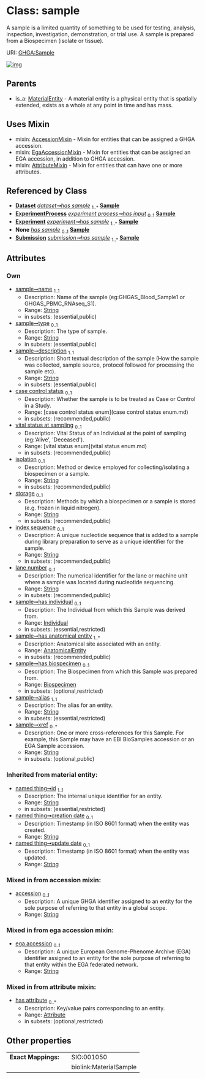 
# Class: sample


A sample is a limited quantity of something to be used for testing, analysis, inspection, investigation, demonstration, or trial use. A sample is prepared from a Biospecimen (isolate or tissue).

URI: [GHGA:Sample](https://w3id.org/GHGA/Sample)


[![img](https://yuml.me/diagram/nofunky;dir:TB/class/[Submission],[Biospecimen]<has%20biospecimen%200..1-++[Sample&#124;name:string;type:string%20%3F;description:string;case_control_status:case_control_status_enum%20%3F;vital_status_at_sampling:vital_status_enum%20%3F;isolation:string%20%3F;storage:string%20%3F;index_sequence:string%20%3F;lane_number:string%20%3F;alias:string;xref:string%20*;accession:string%20%3F;ega_accession:string%20%3F;id(i):string;creation_date(i):string%20%3F;update_date(i):string%20%3F;schema_type(i):string%20%3F;schema_version(i):string%20%3F],[AnatomicalEntity]<has%20anatomical%20entity%201..*-++[Sample],[Individual]<has%20individual%200..1-++[Sample],[Dataset]++-%20has%20sample%201..*>[Sample],[ExperimentProcess]++-%20has%20input%200..1>[Sample],[Experiment]++-%20has%20sample%201..*>[Sample],[Experiment]-%20has%20sample(i)%200..1>[Sample],[Dataset]-%20has%20sample(i)%200..1>[Sample],[Submission]-%20has%20sample(i)%200..1>[Sample],[Submission]++-%20has%20sample%201..*>[Sample],[Sample]uses%20-.->[AccessionMixin],[Sample]uses%20-.->[EgaAccessionMixin],[Sample]uses%20-.->[AttributeMixin],[MaterialEntity]^-[Sample],[MaterialEntity],[Individual],[ExperimentProcess],[Experiment],[EgaAccessionMixin],[Dataset],[Biospecimen],[AttributeMixin],[Attribute],[AnatomicalEntity],[AccessionMixin])](https://yuml.me/diagram/nofunky;dir:TB/class/[Submission],[Biospecimen]<has%20biospecimen%200..1-++[Sample&#124;name:string;type:string%20%3F;description:string;case_control_status:case_control_status_enum%20%3F;vital_status_at_sampling:vital_status_enum%20%3F;isolation:string%20%3F;storage:string%20%3F;index_sequence:string%20%3F;lane_number:string%20%3F;alias:string;xref:string%20*;accession:string%20%3F;ega_accession:string%20%3F;id(i):string;creation_date(i):string%20%3F;update_date(i):string%20%3F;schema_type(i):string%20%3F;schema_version(i):string%20%3F],[AnatomicalEntity]<has%20anatomical%20entity%201..*-++[Sample],[Individual]<has%20individual%200..1-++[Sample],[Dataset]++-%20has%20sample%201..*>[Sample],[ExperimentProcess]++-%20has%20input%200..1>[Sample],[Experiment]++-%20has%20sample%201..*>[Sample],[Experiment]-%20has%20sample(i)%200..1>[Sample],[Dataset]-%20has%20sample(i)%200..1>[Sample],[Submission]-%20has%20sample(i)%200..1>[Sample],[Submission]++-%20has%20sample%201..*>[Sample],[Sample]uses%20-.->[AccessionMixin],[Sample]uses%20-.->[EgaAccessionMixin],[Sample]uses%20-.->[AttributeMixin],[MaterialEntity]^-[Sample],[MaterialEntity],[Individual],[ExperimentProcess],[Experiment],[EgaAccessionMixin],[Dataset],[Biospecimen],[AttributeMixin],[Attribute],[AnatomicalEntity],[AccessionMixin])

## Parents

 *  is_a: [MaterialEntity](MaterialEntity.md) - A material entity is a physical entity that is spatially extended, exists as a whole at any point in time and has mass.

## Uses Mixin

 *  mixin: [AccessionMixin](AccessionMixin.md) - Mixin for entities that can be assigned a GHGA accession.
 *  mixin: [EgaAccessionMixin](EgaAccessionMixin.md) - Mixin for entities that can be assigned an EGA accession, in addition to GHGA accession.
 *  mixin: [AttributeMixin](AttributeMixin.md) - Mixin for entities that can have one or more attributes.

## Referenced by Class

 *  **[Dataset](Dataset.md)** *[dataset➞has sample](dataset_has_sample.md)*  <sub>1..\*</sub>  **[Sample](Sample.md)**
 *  **[ExperimentProcess](ExperimentProcess.md)** *[experiment process➞has input](experiment_process_has_input.md)*  <sub>0..1</sub>  **[Sample](Sample.md)**
 *  **[Experiment](Experiment.md)** *[experiment➞has sample](experiment_has_sample.md)*  <sub>1..\*</sub>  **[Sample](Sample.md)**
 *  **None** *[has sample](has_sample.md)*  <sub>0..1</sub>  **[Sample](Sample.md)**
 *  **[Submission](Submission.md)** *[submission➞has sample](submission_has_sample.md)*  <sub>1..\*</sub>  **[Sample](Sample.md)**

## Attributes


### Own

 * [sample➞name](sample_name.md)  <sub>1..1</sub>
     * Description: Name of the sample (eg:GHGAS_Blood_Sample1 or GHGAS_PBMC_RNAseq_S1).
     * Range: [String](types/String.md)
     * in subsets: (essential,public)
 * [sample➞type](sample_type.md)  <sub>0..1</sub>
     * Description: The type of sample.
     * Range: [String](types/String.md)
     * in subsets: (essential,public)
 * [sample➞description](sample_description.md)  <sub>1..1</sub>
     * Description: Short textual description of the sample (How the sample was collected, sample source, protocol followed for processing the sample etc).
     * Range: [String](types/String.md)
     * in subsets: (essential,public)
 * [case control status](case_control_status.md)  <sub>0..1</sub>
     * Description: Whether the sample is to be treated as Case or Control in a Study.
     * Range: [case control status enum](case control status enum.md)
     * in subsets: (recommended,public)
 * [vital status at sampling](vital_status_at_sampling.md)  <sub>0..1</sub>
     * Description: Vital Status of an Individual at the point of sampling (eg:'Alive', 'Deceased').
     * Range: [vital status enum](vital status enum.md)
     * in subsets: (recommended,public)
 * [isolation](isolation.md)  <sub>0..1</sub>
     * Description: Method or device employed for collecting/isolating a biospecimen or a sample.
     * Range: [String](types/String.md)
     * in subsets: (recommended,public)
 * [storage](storage.md)  <sub>0..1</sub>
     * Description: Methods by which a biospecimen or a sample is stored (e.g. frozen in liquid nitrogen).
     * Range: [String](types/String.md)
     * in subsets: (recommended,public)
 * [index sequence](index_sequence.md)  <sub>0..1</sub>
     * Description: A unique nucleotide sequence that is added to a sample during library preparation to serve as a unique identifier for the sample.
     * Range: [String](types/String.md)
     * in subsets: (recommended,public)
 * [lane number](lane_number.md)  <sub>0..1</sub>
     * Description: The numerical identifier for the lane or machine unit where a sample was located during nucleotide sequencing.
     * Range: [String](types/String.md)
     * in subsets: (recommended,public)
 * [sample➞has individual](sample_has_individual.md)  <sub>0..1</sub>
     * Description: The Individual from which this Sample was derived from.
     * Range: [Individual](Individual.md)
     * in subsets: (essential,restricted)
 * [sample➞has anatomical entity](sample_has_anatomical_entity.md)  <sub>1..\*</sub>
     * Description: Anatomical site associated with an entity.
     * Range: [AnatomicalEntity](AnatomicalEntity.md)
     * in subsets: (recommended,public)
 * [sample➞has biospecimen](sample_has_biospecimen.md)  <sub>0..1</sub>
     * Description: The Biospecimen from which this Sample was prepared from.
     * Range: [Biospecimen](Biospecimen.md)
     * in subsets: (optional,restricted)
 * [sample➞alias](sample_alias.md)  <sub>1..1</sub>
     * Description: The alias for an entity.
     * Range: [String](types/String.md)
     * in subsets: (essential,restricted)
 * [sample➞xref](sample_xref.md)  <sub>0..\*</sub>
     * Description: One or more cross-references for this Sample. For example, this Sample may have an EBI BioSamples accession or an EGA Sample accession.
     * Range: [String](types/String.md)
     * in subsets: (optional,public)

### Inherited from material entity:

 * [named thing➞id](named_thing_id.md)  <sub>1..1</sub>
     * Description: The internal unique identifier for an entity.
     * Range: [String](types/String.md)
     * in subsets: (essential,restricted)
 * [named thing➞creation date](named_thing_creation_date.md)  <sub>0..1</sub>
     * Description: Timestamp (in ISO 8601 format) when the entity was created.
     * Range: [String](types/String.md)
 * [named thing➞update date](named_thing_update_date.md)  <sub>0..1</sub>
     * Description: Timestamp (in ISO 8601 format) when the entity was updated.
     * Range: [String](types/String.md)

### Mixed in from accession mixin:

 * [accession](accession.md)  <sub>0..1</sub>
     * Description: A unique GHGA identifier assigned to an entity for the sole purpose of referring to that entity in a global scope.
     * Range: [String](types/String.md)

### Mixed in from ega accession mixin:

 * [ega accession](ega_accession.md)  <sub>0..1</sub>
     * Description: A unique European Genome-Phenome Archive (EGA) identifier assigned to an entity for the sole purpose of referring to that entity within the EGA federated network.
     * Range: [String](types/String.md)

### Mixed in from attribute mixin:

 * [has attribute](has_attribute.md)  <sub>0..\*</sub>
     * Description: Key/value pairs corresponding to an entity.
     * Range: [Attribute](Attribute.md)
     * in subsets: (optional,restricted)

## Other properties

|  |  |  |
| --- | --- | --- |
| **Exact Mappings:** | | SIO:001050 |
|  | | biolink:MaterialSample |

